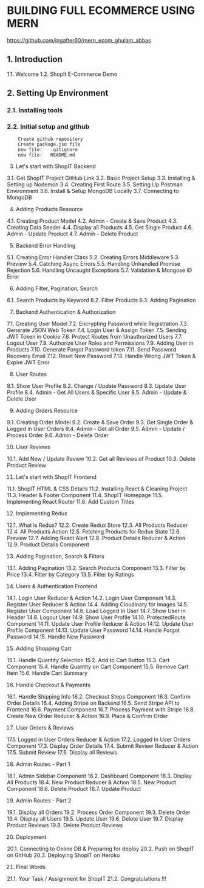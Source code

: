 # BUILDING FULL ECOMMERCE USING MERN

https://github.com/ingafter60/mern_ecom_ghulam_abbas

## 1. Introduction

1.1. Welcome
1.2. ShopIt E-Commerce Demo

## 2. Setting Up Environment

### 2.1. Installing tools

### 2.2. Initial setup and github

        Create github repository
        Create package.jso file
        new file:   .gitignore
        new file:   README.md

3. Let's start with ShopIT Backend

3.1. Get ShopIT Project GitHub Link
3.2. Basic Project Setup
3.3. Installing & Setting up Nodemon
3.4. Creating First Route
3.5. Setting Up Postman Environment
3.6. Install & Setup MongoDB Locally
3.7. Connecting to MongoDB

4. Adding Products Resource

4.1. Creating Product Model
4.2. Admin - Create & Save Product
4.3. Creating Data Seeder
4.4. Display all Products
4.5. Get Single Product
4.6. Admin - Update Product
4.7. Admin - Delete Product

5. Backend Error Handling

5.1. Creating Error Handler Class
5.2. Creating Errors Middleware
5.3. Preview
5.4. Catching Async Errors
5.5. Handling Unhandled Promise Rejection
5.6. Handling Uncaught Exceptions
5.7. Validation & Mongose ID Error

6. Adding Filter, Pagination, Search

6.1. Search Products by Keyword
6.2. Filter Products
6.3. Adding Pagination

7. Backend Authentication & Authorization

7.1. Creating User Model
7.2. Encrypting Password while Registration
7.3. Generate JSON Web Token
7.4. Login User & Assign Token
7.5. Sending JWT Token in Cookie
7.6. Protect Routes from Unauthorized Users
7.7. Logout User
7.8. Authorize User Roles and Permissions
7.9. Adding User in Products
7.10. Generate Forgot Password token
7.11. Send Password Recovery Email
7.12. Reset New Password
7.13. Handle Wrong JWT Token & Expire JWT Error

8. User Routes

8.1. Show User Profile
8.2. Change / Update Password
8.3. Update User Profile
8.4. Admin - Get All Users & Specific User
8.5. Admin - Update & Delete User

9. Adding Orders Resource

9.1. Creating Order Model
9.2. Create & Save Order
9.3. Get Single Order & Logged in User Orders
9.4. Admin - Get all Order
9.5. Admin - Update / Process Order
9.6. Admin - Delete Order

10. User Reviews

10.1. Add New / Update Review
10.2. Get all Reviews of Product
10.3. Delete Product Review

11. Let's start with ShopIT Frontend

11.1. ShopIT HTML & CSS Details
11.2. Installing React & Cleaning Project
11.3. Header & Footer Component
11.4. ShopIT Homepage
11.5. Implementing React Router
11.6. Add Custom Titles

12. Implementing Redux

12.1. What is Redux?
12.2. Create Redux Store
12.3. All Products Reducer
12.4. All Products Action
12.5. Fetching Products for Redux State
12.6. Preview
12.7. Adding React Alert
12.8. Product Details Reducer & Action
12.9. Product Details Component

13. Adding Pagination, Search & Filters

13.1. Adding Pagination
13.2. Search Products Component
13.3. Filter by Price
13.4. Filter by Category
13.5. Filter by Ratings

14. Users & Authentication Frontend

14.1. Login User Reducer & Action
14.2. Login User Component
14.3. Register User Reducer & Action
14.4. Adding Cloudinary for Images
14.5. Register User Component
14.6. Load Logged In User
14.7. Show User in Header
14.8. Logout User
14.9. Show User Profile
14.10. ProtectedRoute Component
14.11. Update User Profile Reducer & Action
14.12. Update User Profile Component
14.13. Update User Password
14.14. Handle Forgot Password
14.15. Handle New Password

15. Adding Shopping Cart

15.1. Handle Quantity Selection
15.2. Add to Cart Button
15.3. Cart Component
15.4. Handle Quantity on Cart Component
15.5. Remove Cart Item
15.6. Handle Cart Summary

16. Handle Checkout & Payments

16.1. Handle Shipping Info
16.2. Checkout Steps Component
16.3. Confirm Order Details
16.4. Adding Stripe on Backend
16.5. Send Stripe API to Frontend
16.6. Payment Component
16.7. Process Payment with Stripe
16.8. Create New Order Reducer & Action
16.9. Place & Confirm Order

17. User Orders & Reviews

17.1. Logged in User Orders Reducer & Action
17.2. Logged In User Orders Component
17.3. Display Order Details
17.4. Submit Review Reducer & Action
17.5. Submit Review
17.6. Display all Reviews

18. Admin Routes - Part 1

18.1. Admin Sidebar Component
18.2. Dashboard Component
18.3. Display All Products
18.4. New Product Reducer & Action
18.5. New Product Component
18.6. Delete Product
18.7. Update Product

19. Admin Routes - Part 2

19.1. Display all Orders
19.2. Process Order Component
19.3. Delete Order
19.4. Display all Users
19.5. Update User
19.6. Delete User
19.7. Display Product Reviews
19.8. Delete Product Reviews

20. Deployment

20.1. Connecting to Online DB & Preparing for deploy
20.2. Push on ShopIT on GitHub
20.3. Deploying ShopIT on Heroku

21. Final Words

21.1. Your Task / Assignment for ShopIT
21.2. Congratulations !!!
